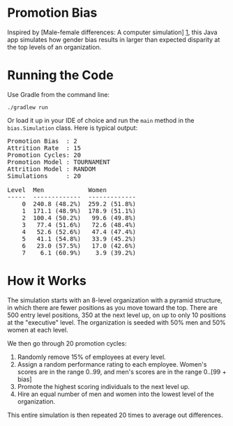 # Promotion Bias
Inspired by [Male-female differences: A computer simulation] [1], this Java app simulates how gender bias results in larger than expected disparity at the top levels of an organization.

# Running the Code

Use Gradle from the command line:

`./gradlew run`

Or load it up in your IDE of choice and run the `main` method in the `bias.Simulation` class. Here is typical output:

<pre>
Promotion Bias  : 2
Attrition Rate  : 15
Promotion Cycles: 20
Promotion Model : TOURNAMENT
Attrition Model : RANDOM
Simulations     : 20

Level  Men            Women
-----  -------------  -------------
    0  240.8 (48.2%)  259.2 (51.8%)
    1  171.1 (48.9%)  178.9 (51.1%)
    2  100.4 (50.2%)   99.6 (49.8%)
    3   77.4 (51.6%)   72.6 (48.4%)
    4   52.6 (52.6%)   47.4 (47.4%)
    5   41.1 (54.8%)   33.9 (45.2%)
    6   23.0 (57.5%)   17.0 (42.6%)
    7    6.1 (60.9%)    3.9 (39.2%)
</pre>

# How it Works

The simulation starts with an 8-level organization with a pyramid structure, in which there are fewer positions as you move toward the top. There are 500 entry level positions, 350 at the next level up, on up to only 10 positions at the "executive" level. The organization is seeded with 50% men and 50% women at each level.

We then go through 20 promotion cycles:

1. Randomly remove 15% of employees at every level.
2. Assign a random performance rating to each employee. Women's scores are in the range 0..99, and men's scores are in the range 0..[99 + bias]
3. Promote the highest scoring individuals to the next level up.
4. Hire an equal number of men and women into the lowest level of the organization.

This entire simulation is then repeated 20 times to average out differences.

[1]: http://psycnet.apa.org/psycinfo/1996-02655-011 "Male-female differences: A computer simulation. Martell, Richard F.; Lane, David M.; Emrich, Cynthia. American Psychologist, Vol 51(2), Feb 1996, 157-158."


